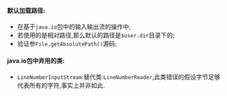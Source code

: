 #### 默认加载路径:  
- 在基于`java.io`包中的输入输出流的操作中;  
- 若使用的是相对路径,那么默认的路径是`$user.dir`目录下的;  
- 验证参`File.getAbsolutePath()`源码;  

#### java.io包中弃用的类:  
- `LineNumberInputStream`:替代类:`LineNumberReader`,此类错误的假设字节足够代表所有的字符,事实上并非如此.  
